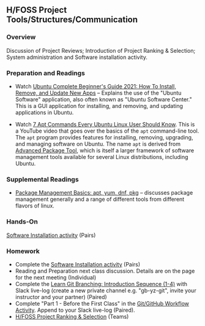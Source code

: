 ## H/FOSS Project Tools/Structures/Communication

### Overview

Discussion of Project Reviews; Introduction of Project Ranking & Selection; System administration and Software installation activity.

### Preparation and Readings

- Watch [Ubuntu Complete Beginner's Guide 2021: How To Install,
  Remove, and Update New
  Apps](https://www.youtube.com/watch?v=rkYTxcG3swk) &ndash; Explains
  the use of the "Ubuntu Software" application, also often known as
  "Ubuntu Software Center." This is a GUI application for installing,
  and removing, and updating applications in Ubuntu.

- Watch [7 Apt Commands Every Ubuntu Linux User Should
  Know](https://www.youtube.com/watch?v=ECWKViCaI_A). This is a
  YouTube video that goes over the basics of the `apt` command-line
  tool. The `apt` program provides features for installing, removing,
  upgrading, and managing software on Ubuntu. The name `apt` is
  derived from [Advanced Package
  Tool](https://en.wikipedia.org/wiki/APT_(software)), which is itself
  a larger framework of software management tools available for
  several Linux distributions, including Ubuntu.

### Supplemental Readings

- [Package Management Basics: apt, yum, dnf,
  pkg](https://www.digitalocean.com/community/tutorials/package-management-basics-apt-yum-dnf-pkg)
  &ndash;  discusses package management generally and a range of different
  tools from different flavors of linux.

### Hands-On

[Software Installation activity](06-softwareInstallActivity.md) (Pairs)

### Homework

- Complete the [Software Installation activity](06-softwareInstallActivity.md) (Pairs)
- Reading and Preparation next class discussion. Details are on the page for the next meeting (Individual)
- Complete the [Learn Git Branching: Introduction Sequence (1-4)](https://learngitbranching.js.org/) with Slack live-log (create a new private channel e.g. "gb-yz-git", invite your instructor and your partner) (Paired)
- Complete "Part 1 - Before the First Class" in the [Git/GitHub Workflow Activity](07-gitActivity.md). Append to your Slack live-log (Paired).
- [H/FOSS Project Ranking & Selection](projSelectionAsst.md) (Teams)
